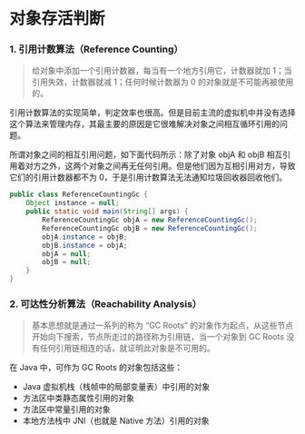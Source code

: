 # 对象存活判断

### 1. 引用计数算法（Reference Counting）

> 给对象中添加一个引用计数器，每当有一个地方引用它，计数器就加 1；当引用失效，计数器就减 1；任何时候计数器为 0 的对象就是不可能再被使用的。

引用计数算法的实现简单，判定效率也很高。但是目前主流的虚拟机中并没有选择这个算法来管理内存，其最主要的原因是它很难解决对象之间相互循环引用的问题。

所谓对象之间的相互引用问题，如下面代码所示：除了对象 objA 和 objB 相互引用着对方之外，这两个对象之间再无任何引用。但是他们因为互相引用对方，导致它们的引用计数器都不为 0，于是引用计数算法无法通知垃圾回收器回收他们。

```java
public class ReferenceCountingGc {
    Object instance = null;
	public static void main(String[] args) {
		ReferenceCountingGc objA = new ReferenceCountingGc();
		ReferenceCountingGc objB = new ReferenceCountingGc();
		objA.instance = objB;
		objB.instance = objA;
		objA = null;
		objB = null;
	}
}
```

### 2. 可达性分析算法（Reachability Analysis）

> 基本思想就是通过一系列的称为 “GC Roots” 的对象作为起点，从这些节点开始向下搜索，节点所走过的路径称为引用链，当一个对象到 GC Roots 没有任何引用链相连的话，就证明此对象是不可用的。


在 Java 中，可作为 GC Roots 的对象包括这些：

   - Java 虚拟机栈（栈帧中的局部变量表）中引用的对象
   - 方法区中类静态属性引用的对象
   - 方法区中常量引用的对象
   - 本地方法栈中 JNI（也就是 Native 方法）引用的对象
